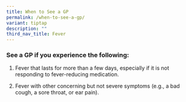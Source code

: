 ```yaml
---
title: When to See a GP
permalink: /when-to-see-a-gp/
variant: tiptap
description: ""
third_nav_title: Fever
---
```

<h3>See a GP if you experience the following: </h3>
<p></p>
<ol data-tight="true" class="tight">
<li>
<p>Fever that lasts for more than a few days, especially if it is not responding
to fever-reducing medication.</p>
</li>
<li>
<p>Fever with other concerning but not severe symptoms (e.g., a bad cough,
a sore throat, or ear pain).</p>
</li>
</ol>
<p></p>
<p></p>